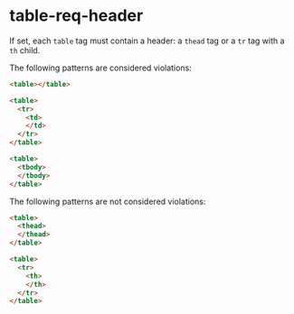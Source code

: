 # table-req-header

If set, each `table` tag must contain a header: a `thead` tag or a `tr` tag with a `th` child.

The following patterns are considered violations:

```html
<table></table>
```

```html
<table>
  <tr>
    <td>
    </td>
  </tr>
</table>
```

```html
<table>
  <tbody>
  </tbody>
</table>
```

The following patterns are not considered violations:

```html
<table>
  <thead>
  </thead>
</table>
```

```html
<table>
  <tr>
    <th>
    </th>
  </tr>
</table>
```
